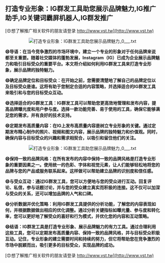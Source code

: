 ## **打造专业形象：IG群发工具助您展示品牌魅力,IG推广助手,IG关键词霸屏机器人,IG群发推广**

[😍想了解推广相关软件的朋友请登录 http://www.vst.tw](http://www.vst.tw)

 <center><img src="https://vst.tw/MP4/tuiguang/png/6.png" alt="打造专业形象：IG群发工具助您展示品牌魅力_0___.txt"></center>

**😄导语：在当今竞争激烈的市场环境中，建立一个专业的形象对于任何品牌来说都至关重要。随着社交媒体的蓬勃发展，Instagram（IG）已成为企业展示品牌魅力和吸引目标受众的重要平台。本文将介绍如何利用IG群发工具来打造专业形象，展示品牌的独特魅力。**

**😄确定品牌定位和目标受众：在开始之前，您需要清楚地了解自己的品牌定位以及目标受众是谁。这将有助于您制定合适的内容策略，并选择适合的IG群发工具来吸引和与您的目标受众互动。**

**😄选择适合的IG群发工具：IG群发工具可以帮助您更高效地管理和发布内容，提高品牌曝光度和用户参与度。选择一款功能完善、易于使用的工具，确保它能够满足您的需求，并有良好的技术支持。**

**😄定期发布高质量内容：在IG上发布高质量内容是树立专业形象的关键。通过定期发布精心制作的照片、视频和图文内容，展示品牌的独特魅力和价值观。同时，确保内容与目标受众的兴趣和需求相契合，以吸引和留住他们的关注。**

 <center><img src="https://vst.tw/MP4/tuiguang/png/0.png" alt="打造专业形象：IG群发工具助您展示品牌魅力_0___.txt"></center>

**😄保持一致的品牌风格：在所有发布的内容中保持一致的品牌风格是打造专业形象的重要因素之一。使用统一的色彩、字体和视觉元素，让人们能够轻松地将您的品牌与您的产品或服务联系起来。这样做可以帮助建立品牌的识别度和信任感。**

**😄与受众互动：通过IG群发工具，您可以方便地与您的受众进行互动。回复评论、私信，参与话题讨论，并与您的受众建立真实而积极的连接。这不仅可以加深与受众的关系，还可以增加品牌的人气和口碑。**

**😄分析数据并优化策略：利用IG群发工具提供的分析功能，了解您的内容表现如何，并根据数据做出相应的优化调整。通过分析关键指标如曝光量、参与度和转化率，您可以更好地了解受众的喜好和行为模式，并优化您的内容和互动策略。**

**😄结语：IG群发工具是打造专业形象、展示品牌魅力的有力工具。通过合理利用这些工具，您可以定期发布高质量内容、保持一致的品牌风格，并与目标受众积极互动。记住，专业形象的建立需要时间和持续的努力，但它将帮助您在竞争激烈的市场中脱颖而出，吸引更多的目标受众，实现品牌的成功。**

[😍想了解推广相关软件的朋友请登录 http://www.vst.tw](http://www.vst.tw)



